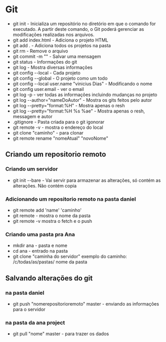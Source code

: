 # Git

- git init - Inicializa um repositório no diretório em que o comando for executado. A partir deste comando, o Git poderá gerenciar as modificações realizadas nos arquivos.
- git add index.html - Adiciona o projeto HTML
- git add . - Adiciona todos os projetos na pasta
- git rm - Remove o arquivo
- git commit -m "" - Salvar uma mensagem
- git status - Informações do git
- git log - Mostra diversas informações
- git config --local - Cada projeto
- git config --global - O projeto como um todo
- git config --local user.name "vinicius Dias" - Modificando o nome
- git config user.email - ver o email
- git log -p - ver todas as informações incluindo mudanças no projeto
- git log --author="nameDoAutor" - Mostra os gits feitos pelo autor
- git log --pretty="format:%H" - Mostra apenas o resh
- git log --pretty="format:%H %s %ae" - Mostra apenas o resh, messagem e autor
- .gitignore - Pasta criada para o git igonorar 
- git remote -v - mostra o endereço do local
- git clone "caminho" - para clonar
- git remote rename "nomeAtual" "novoNome"

## Criando um repositorio remoto
### Criando um servidor 
- git init --bare - Vai servir para armazenar as alterações, só contém as alterações. Não contém copia

### Adicionando um repositorio remoto na pasta daniel
- git remote add 'name' 'caminho'
- git remote - mostra o nome da pasta
- git remote  -v mostra o fetch e o push

### Criando uma pasta pra Ana
- mkdir ana - pasta e nome
- cd ana - entrado na pasta
- git clone "caminha do servidor" exemplo do caminho: /c/todas/as/pastas/ nome da pasta

## Salvando alterações do git
### na pasta daniel
- git push "nomerepositorioremoto" master - enviando as informações para o servidor

### na pasta da ana project
- git pull "nome" master - para trazer os dados
